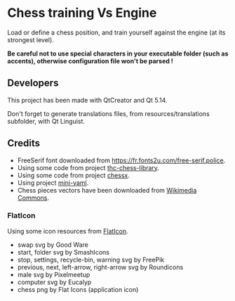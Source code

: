 # Chess training Vs Engine

Load or define a chess position, and train yourself against the engine (at its strongest level).

**Be careful not to use special characters in your executable folder (such as accents), otherwise configuration file won't be parsed !**

## Developers

This project has been made with QtCreator and Qt 5.14.

Don't forget to generate translations files, from resources/translations subfolder, with Qt Linguist.

## Credits

* FreeSerif font downloaded from https://fr.fonts2u.com/free-serif.police.
* Using some code from project [thc-chess-library](https://github.com/billforsternz/thc-chess-library).
* Using some code from project [chessx](http://chessx.sourceforge.net/).
* Using project [mini-yaml](https://github.com/jimmiebergmann/mini-yaml).
* Chess pieces vectors have been downloaded from [Wikimedia Commons](https://commons.wikimedia.org/wiki/Category:SVG_chess_pieces).

### FlatIcon

Using some icon resources from [FlatIcon](https://www.flaticon.com/).

* swap svg by Good Ware
* start, folder svg by SmashIcons
* stop, settings, recycle-bin, warning svg by FreePik
* previous, next, left-arrow, right-arrow svg by Roundicons
* male svg by Pixelmeetup
* computer svg by Eucalyp
* chess png by Flat Icons (application icon)
